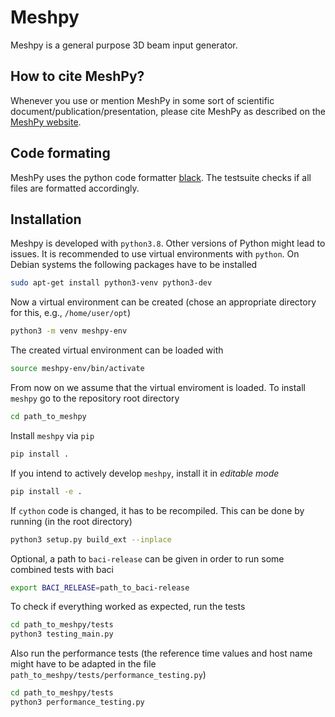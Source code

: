 # Meshpy

Meshpy is a general purpose 3D beam input generator.

## How to cite MeshPy?

Whenever you use or mention MeshPy in some sort of scientific document/publication/presentation, please cite MeshPy as described on the [MeshPy website](https://compsim.gitlab.io/codes/meshpy/index.html).


## Code formating

MeshPy uses the python code formatter [black](https://github.com/psf/black).
The testsuite checks if all files are formatted accordingly.

## Installation

Meshpy is developed with `python3.8`.
Other versions of Python might lead to issues.
It is recommended to use virtual environments with `python`.
On Debian systems the following packages have to be installed
```bash
sudo apt-get install python3-venv python3-dev
```

Now a virtual environment can be created (chose an appropriate directory for this, e.g., `/home/user/opt`)

```bash
python3 -m venv meshpy-env
```

The created virtual environment can be loaded with
```bash
source meshpy-env/bin/activate
```

From now on we assume that the virtual enviroment is loaded.
To install `meshpy` go to the repository root directory
```bash
cd path_to_meshpy
```

Install `meshpy` via `pip`
```bash
pip install .
```

If you intend to actively develop `meshpy`, install it in *editable mode*

```bash
pip install -e .
```

If `cython` code is changed, it has to be recompiled. This can be done by running (in the root directory)
```bash
python3 setup.py build_ext --inplace
```

Optional, a path to `baci-release` can be given in order to run some combined
tests with baci
```bash
export BACI_RELEASE=path_to_baci-release
```

To check if everything worked as expected, run the tests
```bash
cd path_to_meshpy/tests
python3 testing_main.py
```

Also run the performance tests (the reference time values and host name might have to be adapted in the file `path_to_meshpy/tests/performance_testing.py`)
```bash
cd path_to_meshpy/tests
python3 performance_testing.py
```
